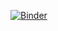 [![Binder](https://mybinder.org/badge_logo.svg)](https://mybinder.org/v2/gh/ueyupen/face_machine_demo/HEAD?urlpath=%2Fvoila%2Frender%2Fdemo.ipynb)
